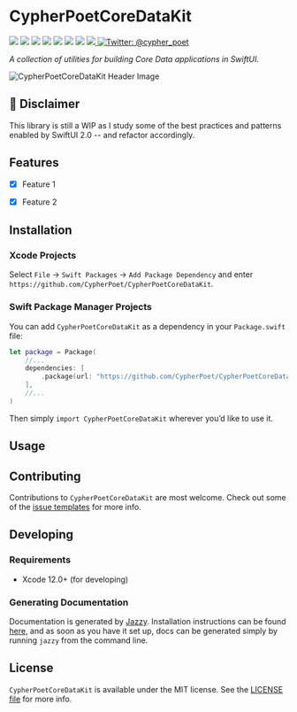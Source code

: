 # CypherPoetCoreDataKit

<p>
    <img src="https://img.shields.io/badge/Swift-5.3-F06C33.svg" />
    <img src="https://img.shields.io/badge/iOS-13.0+-865EFC.svg" />
    <img src="https://img.shields.io/badge/iPadOS-13.0+-F65EFC.svg" />
    <img src="https://img.shields.io/badge/macOS-10.15+-179AC8.svg" />
    <img src="https://img.shields.io/badge/tvOS-13.0+-41465B.svg" />
    <img src="https://img.shields.io/badge/watchOS-6.0+-1FD67A.svg" />
    <img src="https://img.shields.io/badge/License-MIT-blue.svg" />
    <a href="https://github.com/apple/swift-package-manager">
      <img src="https://img.shields.io/badge/spm-compatible-brightgreen.svg?style=flat" />
    </a>
    <a href="https://twitter.com/cypher_poet">
        <img src="https://img.shields.io/badge/Contact-@cypher_poet-lightgrey.svg?style=flat" alt="Twitter: @cypher_poet" />
    </a>
</p>


<p align="center">

_A collection of utilities for building Core Data applications in SwiftUI._

<p />


<!-- [[ Header Screenshot ]] -->
![CypherPoetCoreDataKit Header Image](./Resources/Screenshots/header.png)


## 🚧 Disclaimer

This library is still a WIP as I study some of the best practices and patterns enabled by SwiftUI 2.0 -- and refactor accordingly.


## Features

- [x] Feature 1
- [x] Feature 2


## Installation

### Xcode Projects

Select `File` -> `Swift Packages` -> `Add Package Dependency` and enter `https://github.com/CypherPoet/CypherPoetCoreDataKit`.


### Swift Package Manager Projects

You can add `CypherPoetCoreDataKit` as a dependency in your `Package.swift` file:

```swift
let package = Package(
    //...
    dependencies: [
        .package(url: "https://github.com/CypherPoet/CypherPoetCoreDataKit", from: "0.1.0"),
    ],
    //...
)
```


Then simply `import CypherPoetCoreDataKit` wherever you’d like to use it.



## Usage


## Contributing

Contributions to `CypherPoetCoreDataKit` are most welcome. Check out some of the [issue templates](./.github/ISSUE_TEMPLATE/) for more info.



## Developing

### Requirements

- Xcode 12.0+ (for developing)


### Generating Documentation

Documentation is generated by [Jazzy](https://github.com/realm/jazzy). Installation instructions can be found [here](https://github.com/realm/jazzy#installation), and as soon as you have it set up, docs can be generated simply by running `jazzy` from the command line.



## License

`CypherPoetCoreDataKit` is available under the MIT license. See the [LICENSE file](./LICENSE) for more info.
